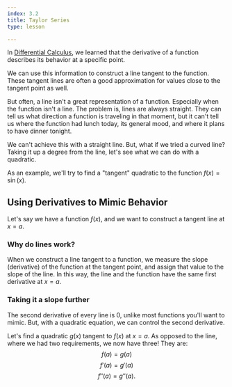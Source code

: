 ```yaml
---
index: 3.2
title: Taylor Series
type: lesson

---
```


In [Differential Calculus](/learn/calculus/differential), we learned that the derivative of a function describes its behavior at a specific point.

We can use this information to construct a line tangent to the function. These tangent lines are often a good approximation for values close to the tangent point as well.

But often, a line isn't a great representation of a function. Especially when the function isn't a line. The problem is, lines are always straight. They can tell us what direction a function is traveling in that moment, but it can't tell us where the function  had lunch today, its general mood, and where it plans to have dinner tonight.

We can't achieve this with a straight line. But, what if we tried a curved line? Taking it up a degree from the line, let's see what we can do with a quadratic.

As an example, we'll try to find a "tangent" quadratic to the  function $f(x) = \sin(x).$

## Using Derivatives to Mimic Behavior

Let's say we have a function $f(x)$, and we want to construct a tangent line at $x=a$.

### Why do lines work?
When we construct a line tangent to a function, we measure the slope (derivative) of the function at the tangent point, and assign that value to the slope of the line. In this way, the line and the function have the same first derivative at $x=a$.
### Taking it a slope further
The second derivative of every line is 0, unlike most functions you'll want to mimic. But, with a quadratic equation, we can control the second derivative.

Let's find a quadratic $g(x)$ tangent to $f(x)$ at $x=a$.
As opposed to the line, where we had two requirements, we now have three!
They are: 
$$f(a)=g(a)$$ $$f'(a)=g'(a)$$ $$f''(a)=g''(a).$$


<!--stackedit_data:
eyJoaXN0b3J5IjpbNzM0MzI3MzQ5LC0xMDI3NjY4NTksLTI0NT
YyNjEwMCwtMTcwODI0MDAzOSw0ODc4NTk5MTksMzY2ODMyMDc0
LDY4Nzk0Njg5OCwxODI5OTk1MDEsMTgxMjQ2MDAzNSwtMTE4Nj
gxOTUxMywtMTcxMzc0MDU2MSwtMTE3OTY0OTczNywtMjcyNzg0
ODk0LDExNzg4NTgyMSwtOTk1NjkyOTczLC0xMTc0MTAwNjM1XX
0=
-->